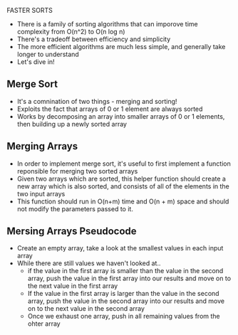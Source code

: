 FASTER SORTS
- There is a family of sorting algorithms that can imporove time complexity from O(n^2) to O(n log n)
- There's a tradeoff between efficiency and simplicity
- The more efficient algorithms are much less simple, and generally take longer to understand 
- Let's dive in!

## Merge Sort
- It's a comnination of two things - merging and sorting!
- Exploits the fact that arrays of 0 or 1 element are always sorted
- Works by decomposing an array into smaller arrays of 0 or 1 elements, then building up a newly sorted array

## Merging Arrays
- In order to implement merge sort, it's useful to first implement a function reponsible for merging two sorted arrays 
- Given two arrays which are sorted, this helper function should create a new array which is also sorted, and consists of all of the elements in the two input arrays
- This function should run in O(n+m) time and O(n + m) space and should not modify the parameters passed to it.

## Mersing Arrays Pseudocode
- Create an empty array, take a look at the smallest values in each input array
- While there are still values we haven't looked at..
  - if the value in the first array is smaller than the value in the second array, push the value in the first array into our results and move on to the next value in the first array
  - If the value in the first array is larger than the value in the second array, push the value in the second array into our results and move on to the next value in the second array 
  - Once we exhaust one array, push in all remaining values from the ohter array

  